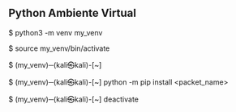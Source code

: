 ## Python Ambiente Virtual

$ python3 -m venv my_venv

$ source my_venv/bin/activate

$ (my_venv)─(kali㉿kali)-[~]

$ (my_venv)─(kali㉿kali)-[~] python -m pip install <packet_name>

$ (my_venv)─(kali㉿kali)-[~] deactivate
